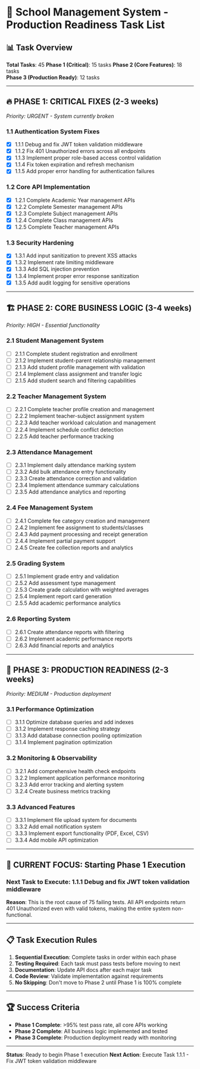 # 🚀 School Management System - Production Readiness Task List

## 📊 Task Overview
**Total Tasks**: 45
**Phase 1 (Critical)**: 15 tasks
**Phase 2 (Core Features)**: 18 tasks  
**Phase 3 (Production Ready)**: 12 tasks

---

## 🔥 **PHASE 1: CRITICAL FIXES (2-3 weeks)**
*Priority: URGENT - System currently broken*

### 1.1 Authentication System Fixes
- [x] 1.1.1 Debug and fix JWT token validation middleware
- [x] 1.1.2 Fix 401 Unauthorized errors across all endpoints
- [x] 1.1.3 Implement proper role-based access control validation
- [x] 1.1.4 Fix token expiration and refresh mechanism
- [x] 1.1.5 Add proper error handling for authentication failures

### 1.2 Core API Implementation
- [x] 1.2.1 Complete Academic Year management APIs
- [x] 1.2.2 Complete Semester management APIs  
- [x] 1.2.3 Complete Subject management APIs
- [x] 1.2.4 Complete Class management APIs
- [x] 1.2.5 Complete Teacher management APIs

### 1.3 Security Hardening
- [x] 1.3.1 Add input sanitization to prevent XSS attacks
- [x] 1.3.2 Implement rate limiting middleware
- [x] 1.3.3 Add SQL injection prevention
- [x] 1.3.4 Implement proper error response sanitization
- [x] 1.3.5 Add audit logging for sensitive operations

---

## 🏗️ **PHASE 2: CORE BUSINESS LOGIC (3-4 weeks)**
*Priority: HIGH - Essential functionality*

### 2.1 Student Management System
- [ ] 2.1.1 Complete student registration and enrollment
- [ ] 2.1.2 Implement student-parent relationship management
- [ ] 2.1.3 Add student profile management with validation
- [ ] 2.1.4 Implement class assignment and transfer logic
- [ ] 2.1.5 Add student search and filtering capabilities

### 2.2 Teacher Management System  
- [ ] 2.2.1 Complete teacher profile creation and management
- [ ] 2.2.2 Implement teacher-subject assignment system
- [ ] 2.2.3 Add teacher workload calculation and management
- [ ] 2.2.4 Implement schedule conflict detection
- [ ] 2.2.5 Add teacher performance tracking

### 2.3 Attendance Management
- [ ] 2.3.1 Implement daily attendance marking system
- [ ] 2.3.2 Add bulk attendance entry functionality
- [ ] 2.3.3 Create attendance correction and validation
- [ ] 2.3.4 Implement attendance summary calculations
- [ ] 2.3.5 Add attendance analytics and reporting

### 2.4 Fee Management System
- [ ] 2.4.1 Complete fee category creation and management
- [ ] 2.4.2 Implement fee assignment to students/classes
- [ ] 2.4.3 Add payment processing and receipt generation
- [ ] 2.4.4 Implement partial payment support
- [ ] 2.4.5 Create fee collection reports and analytics

### 2.5 Grading System
- [ ] 2.5.1 Implement grade entry and validation
- [ ] 2.5.2 Add assessment type management
- [ ] 2.5.3 Create grade calculation with weighted averages
- [ ] 2.5.4 Implement report card generation
- [ ] 2.5.5 Add academic performance analytics

### 2.6 Reporting System
- [ ] 2.6.1 Create attendance reports with filtering
- [ ] 2.6.2 Implement academic performance reports
- [ ] 2.6.3 Add financial reports and analytics

---

## 🎯 **PHASE 3: PRODUCTION READINESS (2-3 weeks)**
*Priority: MEDIUM - Production deployment*

### 3.1 Performance Optimization
- [ ] 3.1.1 Optimize database queries and add indexes
- [ ] 3.1.2 Implement response caching strategy
- [ ] 3.1.3 Add database connection pooling optimization
- [ ] 3.1.4 Implement pagination optimization

### 3.2 Monitoring & Observability
- [ ] 3.2.1 Add comprehensive health check endpoints
- [ ] 3.2.2 Implement application performance monitoring
- [ ] 3.2.3 Add error tracking and alerting system
- [ ] 3.2.4 Create business metrics tracking

### 3.3 Advanced Features
- [ ] 3.3.1 Implement file upload system for documents
- [ ] 3.3.2 Add email notification system
- [ ] 3.3.3 Implement export functionality (PDF, Excel, CSV)
- [ ] 3.3.4 Add mobile API optimization

---

## 🎯 **CURRENT FOCUS: Starting Phase 1 Execution**

### **Next Task to Execute**: 1.1.1 Debug and fix JWT token validation middleware

**Reason**: This is the root cause of 75 failing tests. All API endpoints return 401 Unauthorized even with valid tokens, making the entire system non-functional.

---

## 📋 **Task Execution Rules**
1. **Sequential Execution**: Complete tasks in order within each phase
2. **Testing Required**: Each task must pass tests before moving to next
3. **Documentation**: Update API docs after each major task
4. **Code Review**: Validate implementation against requirements
5. **No Skipping**: Don't move to Phase 2 until Phase 1 is 100% complete

---

## 🏆 **Success Criteria**
- **Phase 1 Complete**: >95% test pass rate, all core APIs working
- **Phase 2 Complete**: All business logic implemented and tested  
- **Phase 3 Complete**: Production deployment ready with monitoring

---

**Status**: Ready to begin Phase 1 execution
**Next Action**: Execute Task 1.1.1 - Fix JWT token validation middleware